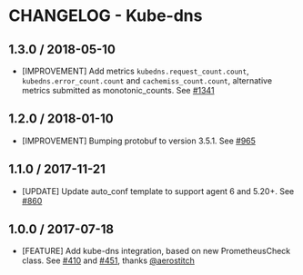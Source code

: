 # CHANGELOG - Kube-dns

## 1.3.0 / 2018-05-10

* [IMPROVEMENT] Add metrics `kubedns.request_count.count`, `kubedns.error_count.count` and `cachemiss_count.count`, alternative metrics submitted as monotonic\_counts. See [#1341][]

## 1.2.0 / 2018-01-10

* [IMPROVEMENT] Bumping protobuf to version 3.5.1. See [#965][]

## 1.1.0 / 2017-11-21

* [UPDATE] Update auto\_conf template to support agent 6 and 5.20+. See [#860][]

## 1.0.0 / 2017-07-18

* [FEATURE] Add kube-dns integration, based on new PrometheusCheck class. See [#410][] and [#451][], thanks [@aerostitch][]

<!--- The following link definition list is generated by PimpMyChangelog --->
[#410]: https://github.com/DataDog/integrations-core/issues/410
[#451]: https://github.com/DataDog/integrations-core/issues/451
[#860]: https://github.com/DataDog/integrations-core/issues/860
[#965]: https://github.com/DataDog/integrations-core/issues/965
[#1341]: https://github.com/DataDog/integrations-core/issues/1341
[@aerostitch]: https://github.com/aerostitch
